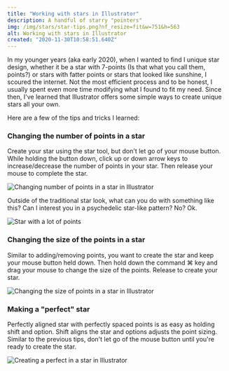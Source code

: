 ```yaml
---
title: "Working with stars in Illustrator"
description: A handful of starry "pointers"
img: /img/stars/star-tips.png?nf_resize=fit&w=751&h=563
alt: Working with stars in Illustrator
created: "2020-11-30T10:58:51.640Z"
---
```

In my younger years (aka early 2020), when I wanted to find I unique star design, whether it be a star with 7-points (Is that what you call them, points?) or stars with fatter points or stars that looked like sunshine, I scoured the internet. Not the most efficient process and to be honest, I usually spent even more time modifying what I found to fit my need. Since then, I've learned that Illustrator offers some simple ways to create unique stars all your own. 

Here are a few of the tips and tricks I learned:

### Changing the number of points in a star
Create your star using the star tool, but don't let go of your mouse button. While holding the button down, click up or down arrow keys to increase/decrease the number of points in your star. Then release your mouse to complete the star.

![Changing number of points in a star in Illustrator](/img/stars/number-of-points.gif?nf_resize=fit&w=751&h=563)

Outside of the traditional star look, what can you do with something like this? Can I interest you in a psychedelic star-like pattern? No? Ok.

![Star with a lot of points](/img/stars/funky-star.png?nf_resize=fit&w=751&h=563)

### Changing the size of the points in a star
Similar to adding/removing points, you want to create the star and keep your mouse button held down. Then hold down the command ⌘ key and drag your mouse to change the size of the points. Release to create your star.

![Changing the size of points in a star in Illustrator](/img/stars/size-of-points.gif?nf_resize=fit&w=751&h=563)

### Making a "perfect" star
Perfectly aligned star with perfectly spaced points is as easy as holding shift and option. Shift aligns the star and options adjusts the point sizing. Similar to the previous tips, don't let go of the mouse button until you're ready to create the star.

![Creating a perfect in a star in Illustrator](/img/stars/perfect-star.gif?nf_resize=fit&w=751&h=563)
